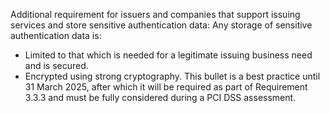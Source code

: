 Additional requirement for issuers and companies that support issuing services and store sensitive authentication data: Any storage of sensitive authentication data is:

- Limited to that which is needed for a legitimate issuing business need and is secured.
- Encrypted using strong cryptography. This bullet is a best practice until 31 March 2025, after which it will be required as part of Requirement 3.3.3 and must be fully considered during a PCI DSS assessment.